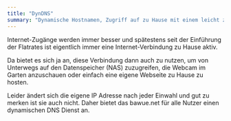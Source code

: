 ```yaml
---
title: "DynDNS"
summary: "Dynamische Hostnamen, Zugriff auf zu Hause mit einem leicht zu merkenden Namen."
---
```

Internet-Zugänge werden immer besser und spätestens seit der Einführung der Flatrates ist eigentlich immer eine Internet-Verbindung zu Hause aktiv.

Da bietet es sich ja an, diese Verbindung dann auch zu nutzen, um von Unterwegs auf den Datenspeicher (NAS) zuzugreifen, die Webcam im Garten anzuschauen oder einfach eine eigene Webseite zu Hause 
zu hosten.

Leider ändert sich die eigene IP Adresse nach jeder Einwahl und gut zu merken ist sie auch nicht. Daher bietet das bawue.net für alle Nutzer einen dynamischen DNS Dienst an.
